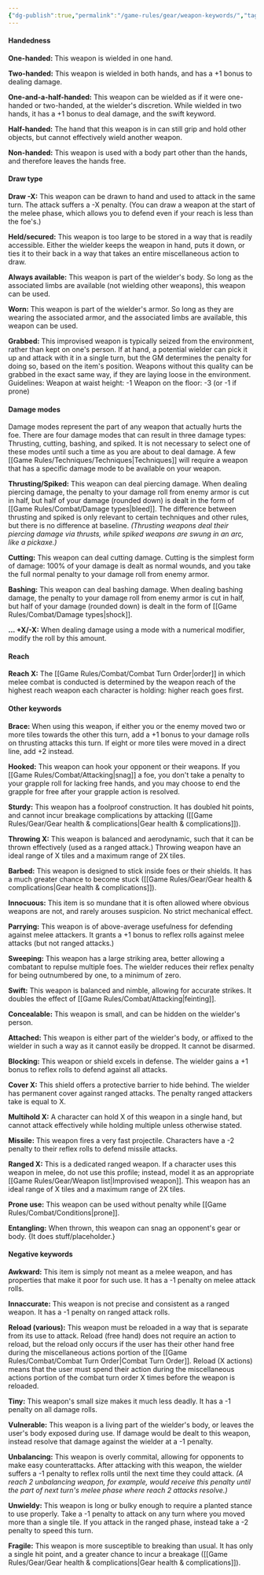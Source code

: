 ```yaml
---
{"dg-publish":true,"permalink":"/game-rules/gear/weapon-keywords/","tags":["review"]}
---
```


#### Handedness

**One-handed:** This weapon is wielded in one hand.

**Two-handed:** This weapon is wielded in both hands, and has a +1 bonus to dealing damage.

**One-and-a-half-handed:** This weapon can be wielded as if it were one-handed or two-handed, at the wielder's discretion. While wielded in two hands, it has a +1 bonus to deal damage, and the swift keyword.

**Half-handed:** The hand that this weapon is in can still grip and hold other objects, but cannot effectively wield another weapon.

**Non-handed:** This weapon is used with a body part other than the hands, and therefore leaves the hands free.

#### Draw type

**Draw -X:** This weapon can be drawn to hand and used to attack in the same turn. The attack suffers a -X penalty. (You can draw a weapon at the start of the melee phase, which allows you to defend even if your reach is less than the foe's.)

**Held/secured:** This weapon is too large to be stored in a way that is readily accessible. Either the wielder keeps the weapon in hand, puts it down, or ties it to their back in a way that takes an entire miscellaneous action to draw.

**Always available:** This weapon is part of the wielder's body. So long as the associated limbs are available (not wielding other weapons), this weapon can be used.

**Worn:** This weapon is part of the wielder's armor. So long as they are wearing the associated armor, and the associated limbs are available, this weapon can be used.

**Grabbed:** This improvised weapon is typically seized from the environment, rather than kept on one's person. If at hand, a potential wielder can pick it up and attack with it in a single turn, but the GM determines the penalty for doing so, based on the item's position. Weapons without this quality can be grabbed in the exact same way, if they are laying loose in the environment.
Guidelines: 
Weapon at waist height: -1 
Weapon on the floor: -3 (or -1 if prone)

#### Damage modes

Damage modes represent the part of any weapon that actually hurts the foe. There are four damage modes that can result in three damage types: Thrusting, cutting, bashing, and spiked. It is not necessary to select one of these modes until such a time as you are about to deal damage. A few [[Game Rules/Techniques/Techniques\|Techniques]] will require a weapon that has a specific damage mode to be available on your weapon.

**Thrusting/Spiked:** This weapon can deal piercing damage. When dealing piercing damage, the penalty to your damage roll from enemy armor is cut in half, but half of your damage (rounded down) is dealt in the form of [[Game Rules/Combat/Damage types\|bleed]]. The difference between thrusting and spiked is only relevant to certain techniques and other rules, but there is no difference at baseline. *(Thrusting weapons deal their piercing damage via thrusts, while spiked weapons are swung in an arc, like a pickaxe.)*

**Cutting:** This weapon can deal cutting damage. Cutting is the simplest form of damage: 100% of your damage is dealt as normal wounds, and you take the full normal penalty to your damage roll from enemy armor.

**Bashing:** This weapon can deal bashing damage. When dealing bashing damage, the penalty to your damage roll from enemy armor is cut in half, but half of your damage (rounded down) is dealt in the form of [[Game Rules/Combat/Damage types\|shock]]. 

**... +X/-X:** When dealing damage using a mode with a numerical modifier, modify the roll by this amount.

#### Reach

**Reach X:** The [[Game Rules/Combat/Combat Turn Order\|order]] in which melee combat is conducted is determined by the weapon reach of the highest reach weapon each character is holding: higher reach goes first.
#### Other keywords

**Brace:** When using this weapon, if either you or the enemy moved two or more tiles towards the other this turn, add a +1 bonus to your damage rolls on thrusting attacks this turn. If eight or more tiles were moved in a direct line, add +2 instead.

**Hooked:** This weapon can hook your opponent or their weapons. If you [[Game Rules/Combat/Attacking\|snag]] a foe, you don't take a penalty to your grapple roll for lacking free hands, and you may choose to end the grapple for free after your grapple action is resolved.

**Sturdy:** This weapon has a foolproof construction. It has doubled hit points, and cannot incur breakage complications by attacking ([[Game Rules/Gear/Gear health & complications\|Gear health & complications]]).

**Throwing X:** This weapon is balanced and aerodynamic, such that it can be thrown effectively (used as a ranged attack.) Throwing weapon have an ideal range of X tiles and a maximum range of 2X tiles.

**Barbed:** This weapon is designed to stick inside foes or their shields. It has a much greater chance to become stuck ([[Game Rules/Gear/Gear health & complications\|Gear health & complications]]).

**Innocuous:** This item is so mundane that it is often allowed where obvious weapons are not, and rarely arouses suspicion. No strict mechanical effect.

**Parrying:** This weapon is of above-average usefulness for defending against melee attackers. It grants a +1 bonus to reflex rolls against melee attacks (but not ranged attacks.)

**Sweeping:** This weapon has a large striking area, better allowing a combatant to repulse multiple foes. The wielder reduces their reflex penalty for being outnumbered by one, to a minimum of zero.

**Swift:** This weapon is balanced and nimble, allowing for accurate strikes. It doubles the effect of [[Game Rules/Combat/Attacking\|feinting]].

**Concealable:** This weapon is small, and can be hidden on the wielder's person.

**Attached:** This weapon is either part of the wielder's body, or affixed to the wielder in such a way as it cannot easily be dropped. It cannot be disarmed.

**Blocking:** This weapon or shield excels in defense. The wielder gains a +1 bonus to reflex rolls to defend against all attacks.

**Cover X:** This shield offers a protective barrier to hide behind. The wielder has permanent cover against ranged attacks. The penalty ranged attackers take is equal to X.

**Multihold X:** A character can hold X of this weapon in a single hand, but cannot attack effectively while holding multiple unless otherwise stated.

**Missile:** This weapon fires a very fast projectile. Characters have a -2 penalty to their reflex rolls to defend missile attacks.

**Ranged X:** This is a dedicated ranged weapon. If a character uses this weapon in melee, do not use this profile; instead, model it as an appropriate [[Game Rules/Gear/Weapon list\|Improvised weapon]]. This weapon has an ideal range of X tiles and a maximum range of 2X tiles.

**Prone use:** This weapon can be used without penalty while [[Game Rules/Combat/Conditions\|prone]].

**Entangling:** When thrown, this weapon can snag an opponent's gear or body. {It does stuff/placeholder.}

#### Negative keywords

**Awkward:** This item is simply not meant as a melee weapon, and has properties that make it poor for such use. It has a -1 penalty on melee attack rolls.

**Innaccurate:** This weapon is not precise and consistent as a ranged weapon. It has a -1 penalty on ranged attack rolls.

**Reload (various):** This weapon must be reloaded in a way that is separate from its use to attack. Reload (free hand) does not require an action to reload, but the reload only occurs if the user has their other hand free during the miscellaneous actions portion of the [[Game Rules/Combat/Combat Turn Order\|Combat Turn Order]]. Reload (X actions) means that the user must spend their action during the miscellaneous actions portion of the combat turn order X times before the weapon is reloaded.

**Tiny:** This weapon's small size makes it much less deadly. It has a -1 penalty on all damage rolls.

**Vulnerable:** This weapon is a living part of the wielder's body, or leaves the user's body exposed during use. If damage would be dealt to this weapon, instead resolve that damage against the wielder at a -1 penalty.

**Unbalancing:** This weapon is overly commital, allowing for opponents to make easy counterattacks. After attacking with this weapon, the wielder suffers a -1 penalty to reflex rolls until the next time they could attack. *(A reach 2 unbalancing weapon, for example, would receive this penalty until the part of next turn's melee phase where reach 2 attacks resolve.)*

**Unwieldy:** This weapon is long or bulky enough to require a planted stance to use properly. Take a -1 penalty to attack on any turn where you moved more than a single tile. If you attack in the ranged phase, instead take a -2 penalty to speed this turn.

**Fragile:** This weapon is more susceptible to breaking than usual. It has only a single hit point, and a greater chance to incur a breakage ([[Game Rules/Gear/Gear health & complications\|Gear health & complications]]).